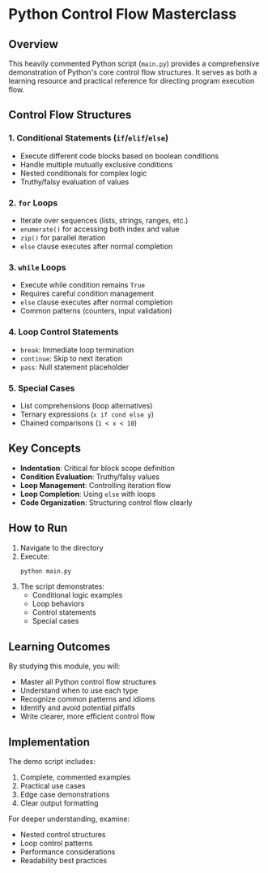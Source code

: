 # Python Control Flow Masterclass

## Overview

This heavily commented Python script (`main.py`) provides a comprehensive demonstration of Python's core control flow structures. It serves as both a learning resource and practical reference for directing program execution flow.

## Control Flow Structures

### 1. Conditional Statements (`if`/`elif`/`else`)

- Execute different code blocks based on boolean conditions
- Handle multiple mutually exclusive conditions
- Nested conditionals for complex logic
- Truthy/falsy evaluation of values

### 2. `for` Loops

- Iterate over sequences (lists, strings, ranges, etc.)
- `enumerate()` for accessing both index and value
- `zip()` for parallel iteration
- `else` clause executes after normal completion

### 3. `while` Loops

- Execute while condition remains `True`
- Requires careful condition management
- `else` clause executes after normal completion
- Common patterns (counters, input validation)

### 4. Loop Control Statements

- `break`: Immediate loop termination
- `continue`: Skip to next iteration
- `pass`: Null statement placeholder

### 5. Special Cases

- List comprehensions (loop alternatives)
- Ternary expressions (`x if cond else y`)
- Chained comparisons (`1 < x < 10`)

## Key Concepts

- **Indentation**: Critical for block scope definition
- **Condition Evaluation**: Truthy/falsy values
- **Loop Management**: Controlling iteration flow
- **Loop Completion**: Using `else` with loops
- **Code Organization**: Structuring control flow clearly

## How to Run

1. Navigate to the directory
2. Execute:
   ```bash
   python main.py
   ```
3. The script demonstrates:
   - Conditional logic examples
   - Loop behaviors
   - Control statements
   - Special cases

## Learning Outcomes

By studying this module, you will:

- Master all Python control flow structures
- Understand when to use each type
- Recognize common patterns and idioms
- Identify and avoid potential pitfalls
- Write clearer, more efficient control flow

## Implementation

The demo script includes:

1. Complete, commented examples
2. Practical use cases
3. Edge case demonstrations
4. Clear output formatting

For deeper understanding, examine:

- Nested control structures
- Loop control patterns
- Performance considerations
- Readability best practices
